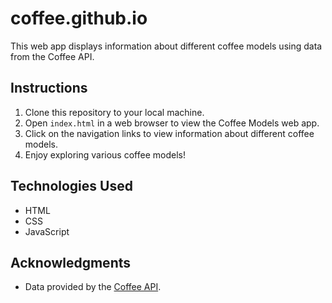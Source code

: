 # coffee.github.io

This web app displays information about different coffee models using data from the Coffee API.

## Instructions

1. Clone this repository to your local machine.
2. Open `index.html` in a web browser to view the Coffee Models web app.
3. Click on the navigation links to view information about different coffee models.
4. Enjoy exploring various coffee models!

## Technologies Used

- HTML
- CSS
- JavaScript

## Acknowledgments

- Data provided by the [Coffee API](https://sampleapis.com/api-list/coffee).
